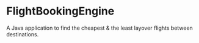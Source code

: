 # FlightBookingEngine
A Java application to find the cheapest & the least layover flights between destinations.
